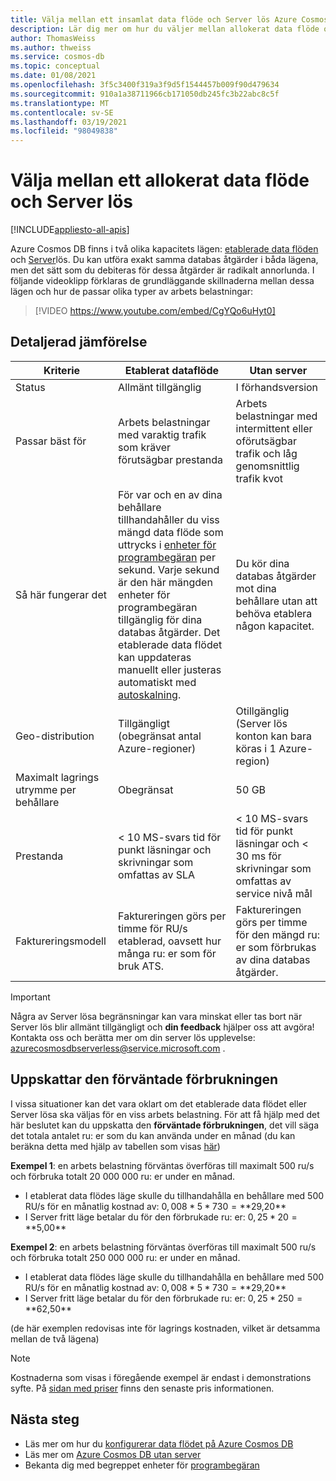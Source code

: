 ```yaml
---
title: Välja mellan ett insamlat data flöde och Server lös Azure Cosmos DB
description: Lär dig mer om hur du väljer mellan allokerat data flöde och Server lös för din arbets belastning.
author: ThomasWeiss
ms.author: thweiss
ms.service: cosmos-db
ms.topic: conceptual
ms.date: 01/08/2021
ms.openlocfilehash: 3f5c3400f319a3f9d5f1544457b009f90d479634
ms.sourcegitcommit: 910a1a38711966cb171050db245fc3b22abc8c5f
ms.translationtype: MT
ms.contentlocale: sv-SE
ms.lasthandoff: 03/19/2021
ms.locfileid: "98049838"
---
```

# <a name="how-to-choose-between-provisioned-throughput-and-serverless"></a>Välja mellan ett allokerat data flöde och Server lös
[!INCLUDE[appliesto-all-apis](includes/appliesto-all-apis.md)]

Azure Cosmos DB finns i två olika kapacitets lägen: [etablerade data flöden](set-throughput.md) och [Server](serverless.md)lös. Du kan utföra exakt samma databas åtgärder i båda lägena, men det sätt som du debiteras för dessa åtgärder är radikalt annorlunda. I följande videoklipp förklaras de grundläggande skillnaderna mellan dessa lägen och hur de passar olika typer av arbets belastningar:

> [!VIDEO https://www.youtube.com/embed/CgYQo6uHyt0]

## <a name="detailed-comparison"></a>Detaljerad jämförelse

| Kriterie | Etablerat dataflöde | Utan server |
| --- | --- | --- |
| Status | Allmänt tillgänglig | I förhandsversion |
| Passar bäst för | Arbets belastningar med varaktig trafik som kräver förutsägbar prestanda | Arbets belastningar med intermittent eller oförutsägbar trafik och låg genomsnittlig trafik kvot |
| Så här fungerar det | För var och en av dina behållare tillhandahåller du viss mängd data flöde som uttrycks i [enheter för programbegäran](request-units.md) per sekund. Varje sekund är den här mängden enheter för programbegäran tillgänglig för dina databas åtgärder. Det etablerade data flödet kan uppdateras manuellt eller justeras automatiskt med [autoskalning](provision-throughput-autoscale.md). | Du kör dina databas åtgärder mot dina behållare utan att behöva etablera någon kapacitet. |
| Geo-distribution | Tillgängligt (obegränsat antal Azure-regioner) | Otillgänglig (Server lös konton kan bara köras i 1 Azure-region) |
| Maximalt lagrings utrymme per behållare | Obegränsat | 50 GB |
| Prestanda | < 10 MS-svars tid för punkt läsningar och skrivningar som omfattas av SLA | < 10 MS-svars tid för punkt läsningar och < 30 ms för skrivningar som omfattas av service nivå mål |
| Faktureringsmodell | Faktureringen görs per timme för RU/s etablerad, oavsett hur många ru: er som för bruk ATS. | Faktureringen görs per timme för den mängd ru: er som förbrukas av dina databas åtgärder. |

> [!IMPORTANT]
> Några av Server lösa begränsningar kan vara minskat eller tas bort när Server lös blir allmänt tillgängligt och **din feedback** hjälper oss att avgöra! Kontakta oss och berätta mer om din server lös upplevelse: [azurecosmosdbserverless@service.microsoft.com](mailto:azurecosmosdbserverless@service.microsoft.com) .

## <a name="estimating-your-expected-consumption"></a>Uppskattar den förväntade förbrukningen

I vissa situationer kan det vara oklart om det etablerade data flödet eller Server lösa ska väljas för en viss arbets belastning. För att få hjälp med det här beslutet kan du uppskatta den **förväntade förbrukningen**, det vill säga det totala antalet ru: er som du kan använda under en månad (du kan beräkna detta med hjälp av tabellen som visas [här](plan-manage-costs.md#estimating-serverless-costs))

**Exempel 1**: en arbets belastning förväntas överföras till maximalt 500 ru/s och förbruka totalt 20 000 000 ru: er under en månad.

- I etablerat data flödes läge skulle du tillhandahålla en behållare med 500 RU/s för en månatlig kostnad av: $0,008 * 5 * 730 = **$29,20**
- I Server fritt läge betalar du för den förbrukade ru: er: $0,25 * 20 = **$5,00**

**Exempel 2**: en arbets belastning förväntas överföras till maximalt 500 ru/s och förbruka totalt 250 000 000 ru: er under en månad.

- I etablerat data flödes läge skulle du tillhandahålla en behållare med 500 RU/s för en månatlig kostnad av: $0,008 * 5 * 730 = **$29,20**
- I Server fritt läge betalar du för den förbrukade ru: er: $0,25 * 250 = **$62,50**

(de här exemplen redovisas inte för lagrings kostnaden, vilket är detsamma mellan de två lägena)

> [!NOTE]
> Kostnaderna som visas i föregående exempel är endast i demonstrations syfte. På [sidan med priser](https://azure.microsoft.com/pricing/details/cosmos-db/) finns den senaste pris informationen.

## <a name="next-steps"></a>Nästa steg

- Läs mer om hur du [konfigurerar data flödet på Azure Cosmos DB](set-throughput.md)
- Läs mer om [Azure Cosmos DB utan server](serverless.md)
- Bekanta dig med begreppet enheter för [programbegäran](request-units.md)
